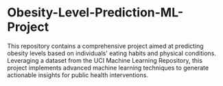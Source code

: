 # Obesity-Level-Prediction-ML-Project
This repository contains a comprehensive project aimed at predicting obesity levels based on individuals' eating habits and physical conditions. Leveraging a dataset from the UCI Machine Learning Repository, this project implements advanced machine learning techniques to generate actionable insights for public health interventions.
